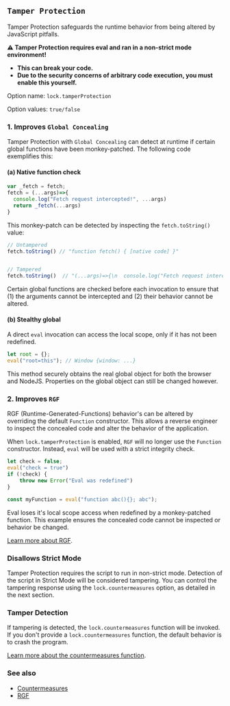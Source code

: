 ## `Tamper Protection`

Tamper Protection safeguards the runtime behavior from being altered by JavaScript pitfalls. 

**⚠️ Tamper Protection requires eval and ran in a non-strict mode environment!**

- **This can break your code.**
- **Due to the security concerns of arbitrary code execution, you must enable this yourself.**

Option name: `lock.tamperProtection`

Option values: `true/false`

### 1. Improves `Global Concealing`

Tamper Protection with `Global Concealing` can detect at runtime if certain global functions have been monkey-patched. The following code exemplifies this:

#### (a) Native function check

```js
var _fetch = fetch;
fetch = (...args)=>{
  console.log("Fetch request intercepted!", ...args)
  return _fetch(...args)
}
```

This monkey-patch can be detected by inspecting the `fetch.toString()` value:

```js
// Untampered
fetch.toString() // "function fetch() { [native code] }"


// Tampered
fetch.toString()  // "(...args)=>{\n  console.log("Fetch request intercepted!", ...args)\n  return _fetch(...args)\n}"
```

Certain global functions are checked before each invocation to ensure that (1) the arguments cannot be intercepted and (2) their behavior cannot be altered.

#### (b) Stealthy global

A direct `eval` invocation can access the local scope, only if it has not been redefined.

```js
let root = {};
eval("root=this"); // Window {window: ...}
```

This method securely obtains the real global object for both the browser and NodeJS. Properties on the global object can still be changed however.

### 2. Improves `RGF`

RGF (Runtime-Generated-Functions) behavior's can be altered by overriding the default `Function` constructor. 
This allows a reverse engineer to inspect the concealed code and alter the behavior of the application.

When `lock.tamperProtection` is enabled, `RGF` will no longer use the `Function` constructor.
Instead, `eval` will be used with a strict integrity check.

```js
let check = false;
eval("check = true")
if (!check) {
    throw new Error("Eval was redefined")
}

const myFunction = eval("function abc(){}; abc");
```

Eval loses it's local scope access when redefined by a monkey-patched function. This example ensures the concealed code cannot be inspected or behavior be changed.

[Learn more about RGF](RGF.md).

### Disallows Strict Mode

Tamper Protection requires the script to run in non-strict mode. Detection of the script in Strict Mode will be considered tampering. You can control the tampering response using the `lock.countermeasures` option, as detailed in the next section.

### Tamper Detection

If tampering is detected, the `lock.countermeasures` function will be invoked. If you don't provide a `lock.countermeasures` function, the default behavior is to crash the program.

[Learn more about the countermeasures function](Countermeasures.md).

### See also

- [Countermeasures](Countermeasures.md)
- [RGF](RGF.md)
